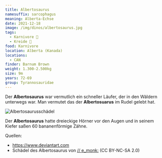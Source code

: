 ```yaml
---
title: Albertosaurus
namesuffix: sarcophagus
meaning: Alberta-Echse
date: 2021-12-18
image: /img/dinos/albertosaurus.jpg
tags:
  - Karnivore 🥩
  - Kreide 🦴
food: Karnivore
location: Alberta (Kanada)
locations:
  - CAN
finder: Barnum Brown
weight: 1.300-2.500kg
size: 9m
years: 72-69
group: Tyrannosauridae
---
```

Der **Albertosaurus** war vermutlich ein schneller Läufer, der in den Wäldern unterwegs war. Man vermutet das der **Albertosuarus** im Rudel gelebt hat. 

![Albertosaurusschädel](/img/dinos/albertosaurus-schädel.jfif)

Der **Albertosaurus** hatte dreieckige Hörner vor den Augen und in seinem Kiefer saßen 60 bananenförmige Zähne. 

Quellen:

* <https://www.deviantart.com>
* Schädel des Albertosaurus von  [// e_monk:](https://secure.flickr.com/photos/e_monk/)  (CC BY-NC-SA 2.0)